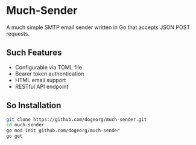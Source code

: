 # Much-Sender

A much simple SMTP email sender written in Go that accepts JSON POST requests.

## Such Features
- Configurable via TOML file
- Bearer token authentication
- HTML email support
- RESTful API endpoint

## So Installation
```bash
git clone https://github.com/dogeorg/much-sender.git
cd much-sender
go mod init github.com/dogeorg/much-sender
go get